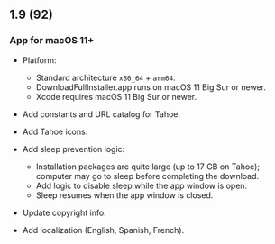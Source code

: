 ## 1.9 (92)

### App for macOS 11+

- Platform:

	- Standard architecture `x86_64` + `arm64`.
	- DownloadFullInstaller.app runs on macOS 11 Big Sur or newer.
	- Xcode requires macOS 11 Big Sur or newer.

- Add constants and URL catalog for Tahoe.

- Add Tahoe icons.

- Add sleep prevention logic:
	- Installation packages are quite large (up to 17 GB on Tahoe); computer may go to sleep before completing the download.
	- Add logic to disable sleep while the app window is open.
	- Sleep resumes when the app window is closed.

- Update copyright info.

- Add localization (English, Spanish, French).
